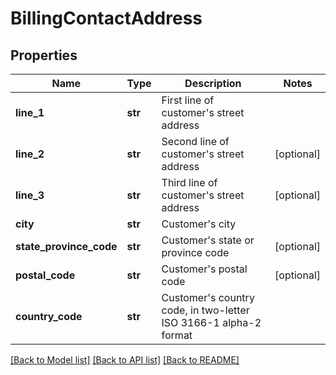 # BillingContactAddress

## Properties
Name | Type | Description | Notes
------------ | ------------- | ------------- | -------------
**line_1** | **str** | First line of customer&#39;s street address | 
**line_2** | **str** | Second line of customer&#39;s street address | [optional] 
**line_3** | **str** | Third line of customer&#39;s street address | [optional] 
**city** | **str** | Customer&#39;s city | 
**state_province_code** | **str** | Customer&#39;s state or province code | [optional] 
**postal_code** | **str** | Customer&#39;s postal code | [optional] 
**country_code** | **str** | Customer&#39;s country code, in two-letter ISO 3166-1 alpha-2 format | 

[[Back to Model list]](../README.md#documentation-for-models) [[Back to API list]](../README.md#documentation-for-api-endpoints) [[Back to README]](../README.md)



